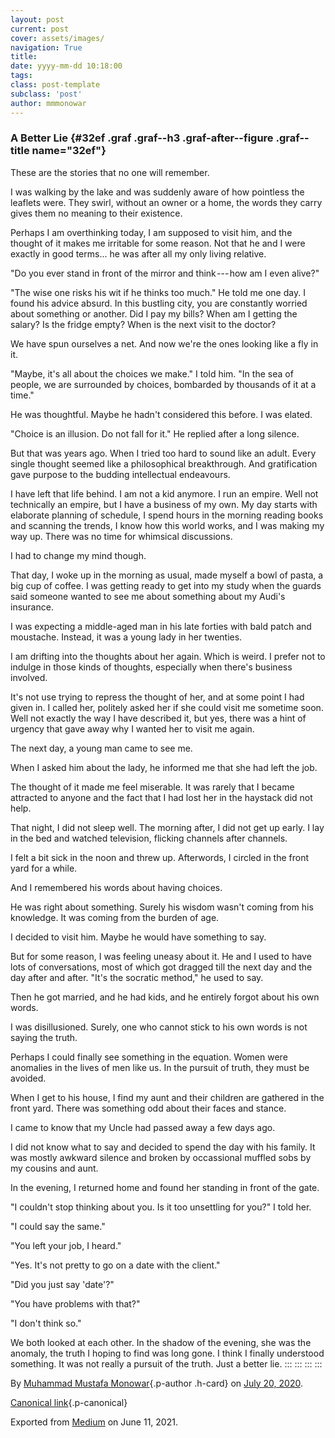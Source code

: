 ```yaml
---
layout: post
current: post
cover: assets/images/
navigation: True
title: 
date: yyyy-mm-dd 10:18:00
tags: 
class: post-template
subclass: 'post'
author: mmmonowar
---
```


### A Better Lie {#32ef .graf .graf--h3 .graf-after--figure .graf--title name="32ef"}

These are the stories that no one will remember.

I was walking by the lake and was suddenly aware of how pointless the
leaflets were. They swirl, without an owner or a home, the words they
carry gives them no meaning to their existence.

Perhaps I am overthinking today, I am supposed to visit him, and the
thought of it makes me irritable for some reason. Not that he and I were
exactly in good terms... he was after all my only living relative.

"Do you ever stand in front of the mirror and think --- how am I even
alive?"

"The wise one risks his wit if he thinks too much." He told me one day.
I found his advice absurd. In this bustling city, you are constantly
worried about something or another. Did I pay my bills? When am I
getting the salary? Is the fridge empty? When is the next visit to the
doctor?

We have spun ourselves a net. And now we're the ones looking like a fly
in it.

"Maybe, it's all about the choices we make." I told him. "In the sea of
people, we are surrounded by choices, bombarded by thousands of it at a
time."

He was thoughtful. Maybe he hadn't considered this before. I was elated.

"Choice is an illusion. Do not fall for it." He replied after a long
silence.

But that was years ago. When I tried too hard to sound like an adult.
Every single thought seemed like a philosophical breakthrough. And
gratification gave purpose to the budding intellectual endeavours.

I have left that life behind. I am not a kid anymore. I run an empire.
Well not technically an empire, but I have a business of my own. My day
starts with elaborate planning of schedule, I spend hours in the morning
reading books and scanning the trends, I know how this world works, and
I was making my way up. There was no time for whimsical discussions.

I had to change my mind though.

That day, I woke up in the morning as usual, made myself a bowl of
pasta, a big cup of coffee. I was getting ready to get into my study
when the guards said someone wanted to see me about something about my
Audi's insurance.

I was expecting a middle-aged man in his late forties with bald patch
and moustache. Instead, it was a young lady in her twenties.

I am drifting into the thoughts about her again. Which is weird. I
prefer not to indulge in those kinds of thoughts, especially when
there's business involved.

It's not use trying to repress the thought of her, and at some point I
had given in. I called her, politely asked her if she could visit me
sometime soon. Well not exactly the way I have described it, but yes,
there was a hint of urgency that gave away why I wanted her to visit me
again.

The next day, a young man came to see me.

When I asked him about the lady, he informed me that she had left the
job.

The thought of it made me feel miserable. It was rarely that I became
attracted to anyone and the fact that I had lost her in the haystack did
not help.

That night, I did not sleep well. The morning after, I did not get up
early. I lay in the bed and watched television, flicking channels after
channels.

I felt a bit sick in the noon and threw up. Afterwords, I circled in the
front yard for a while.

And I remembered his words about having choices.

He was right about something. Surely his wisdom wasn't coming from his
knowledge. It was coming from the burden of age.

I decided to visit him. Maybe he would have something to say.

But for some reason, I was feeling uneasy about it. He and I used to
have lots of conversations, most of which got dragged till the next day
and the day after and after. "It's the socratic method," he used to say.

Then he got married, and he had kids, and he entirely forgot about his
own words.

I was disillusioned. Surely, one who cannot stick to his own words is
not saying the truth.

Perhaps I could finally see something in the equation. Women were
anomalies in the lives of men like us. In the pursuit of truth, they
must be avoided.

When I get to his house, I find my aunt and their children are gathered
in the front yard. There was something odd about their faces and stance.

I came to know that my Uncle had passed away a few days ago.

I did not know what to say and decided to spend the day with his family.
It was mostly awkward silence and broken by occassional muffled sobs by
my cousins and aunt.

In the evening, I returned home and found her standing in front of the
gate.

"I couldn't stop thinking about you. Is it too unsettling for you?" I
told her.

"I could say the same."

"You left your job, I heard."

"Yes. It's not pretty to go on a date with the client."

"Did you just say 'date'?"

"You have problems with that?"

"I don't think so."

We both looked at each other. In the shadow of the evening, she was the
anomaly, the truth I hoping to find was long gone. I think I finally
understood something. It was not really a pursuit of the truth. Just a
better lie.
:::
:::
:::
:::

By [Muhammad Mustafa Monowar](https://medium.com/@mmmonowar){.p-author
.h-card} on [July 20, 2020](https://medium.com/p/194d74a2752d).

[Canonical
link](https://medium.com/@mmmonowar/a-better-lie-194d74a2752d){.p-canonical}

Exported from [Medium](https://medium.com) on June 11, 2021.
